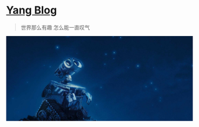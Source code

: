 [Yang Blog](https://ywwill.github.io/)
================================

> 世界那么有趣 怎么能一直叹气

[![](/img/about-bg-walle.jpg)](https://ywwill.github.io)